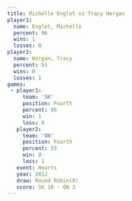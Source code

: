 ```yaml
---
title: Michelle Englot vs Tracy Horgan
player1:                
  name: Englot, Michelle
  percent: 96           
  wins: 1               
  losses: 0             
player2:                
  name: Horgan, Tracy   
  percent: 55           
  wins: 0               
  losses: 1             
games:
 - player1:          
     team: 'SK'      
     position: Fourth
     percent: 96     
     win: 1          
     loss: 0         
   player2:          
     team: 'ON'      
     position: Fourth
     percent: 55     
     win: 0          
     loss: 1         
   event: Hearts       
   year: 2012          
   draw: Round Robin(8)
   score: SK 10 - ON 3 
---
```


